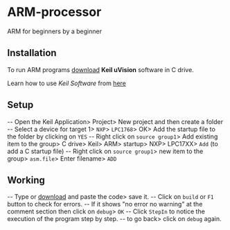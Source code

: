 # ARM-processor
 ARM for beginners by a beginner
 
## Installation
To run ARM programs [download](https://drive.google.com/file/d/1D2ThQHlwVm-AKi4Ew58r6yp_oblK2fqs/view?usp=sharing) **Keil uVision** software in C drive.

Learn how to use *Keil Software* from [here](https://www.youtube.com/watch?v=ED2wdbd6S68)

## Setup
-- Open the Keil Application> Project> New project and then create a folder
-- Select a device for target 1> `NXP`> `LPC1768`> OK> Add the startup file to the folder by clicking on `YES`
-- Right click on `source group1`> Add existing item to the group> C drive> Keil> ARM> startup> NXP> LPC17XX> `Add` (to add a C startup file)
-- Right click on `source group1`> new item to the group> `asm.file`> Enter filename> `ADD`

## Working
-- Type or [download](https://github.com/AnkitaTandon/ARM-processor/tree/master/src) and paste the code> save it.
-- Click on `build` or `F1` button to check for errors.
-- If it shows "no error no warning" at the comment section then click on `debug`> `OK`
-- Click `StepIn` to notice the execution of the program step by step.
-- to go back> click on `debug` again.

